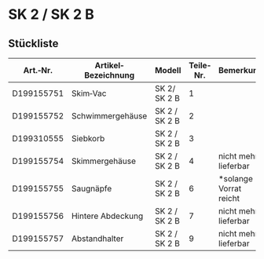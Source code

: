 # SK 2 / SK 2 B
## Stückliste
|Art.‐Nr.|Artikel‐Bezeichnung|Modell|Teile‐Nr.|Bemerkung|
|---|---|---|---|---|
|D199155751|Skim‐Vac|SK 2/ SK 2 B|1| |
|D199155752|Schwimmergehäuse|SK 2 / SK 2 B|2| |
|D199310555|Siebkorb|SK 2 / SK 2 B|3| |
|D199155754|Skimmergehäuse|SK 2 / SK 2 B|4|nicht mehr lieferbar|
|D199155755|Saugnäpfe|SK 2 / SK 2 B|6|*solange Vorrat reicht|
|D199155756|Hintere Abdeckung|SK 2 / SK 2 B|7|nicht mehr lieferbar|
|D199155757|Abstandhalter|SK 2 / SK 2 B|9|nicht mehr lieferbar|
